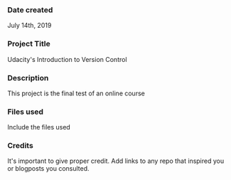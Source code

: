 ### Date created
July 14th, 2019

### Project Title
Udacity's Introduction to Version Control 

### Description
This project is the final test of an online course

### Files used
Include the files used

### Credits
It's important to give proper credit. Add links to any repo that inspired you or blogposts you consulted.

